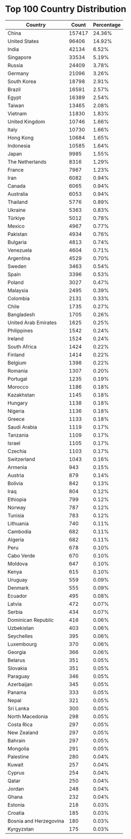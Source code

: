# Top 100 Country Distribution
| Country | Count | Percentage |
|----|----|----|
| China | 157417 | 24.36% |
| United States | 96406 | 14.92% |
| India | 42134 | 6.52% |
| Singapore | 33534 | 5.19% |
| Russia | 24409 | 3.78% |
| Germany | 21096 | 3.26% |
| South Korea | 18798 | 2.91% |
| Brazil | 16591 | 2.57% |
| Egypt | 16389 | 2.54% |
| Taiwan | 13465 | 2.08% |
| Vietnam | 11830 | 1.83% |
| United Kingdom | 10746 | 1.66% |
| Italy | 10730 | 1.66% |
| Hong Kong | 10684 | 1.65% |
| Indonesia | 10585 | 1.64% |
| Japan | 9985 | 1.55% |
| The Netherlands | 8316 | 1.29% |
| France | 7967 | 1.23% |
| Iran | 6082 | 0.94% |
| Canada | 6065 | 0.94% |
| Australia | 6053 | 0.94% |
| Thailand | 5776 | 0.89% |
| Ukraine | 5363 | 0.83% |
| Türkiye | 5012 | 0.78% |
| Mexico | 4967 | 0.77% |
| Pakistan | 4934 | 0.76% |
| Bulgaria | 4813 | 0.74% |
| Venezuela | 4604 | 0.71% |
| Argentina | 4529 | 0.70% |
| Sweden | 3463 | 0.54% |
| Spain | 3396 | 0.53% |
| Poland | 3027 | 0.47% |
| Malaysia | 2495 | 0.39% |
| Colombia | 2131 | 0.33% |
| Chile | 1735 | 0.27% |
| Bangladesh | 1705 | 0.26% |
| United Arab Emirates | 1625 | 0.25% |
| Philippines | 1542 | 0.24% |
| Ireland | 1524 | 0.24% |
| South Africa | 1424 | 0.22% |
| Finland | 1414 | 0.22% |
| Belgium | 1398 | 0.22% |
| Romania | 1307 | 0.20% |
| Portugal | 1235 | 0.19% |
| Morocco | 1186 | 0.18% |
| Kazakhstan | 1145 | 0.18% |
| Hungary | 1138 | 0.18% |
| Nigeria | 1136 | 0.18% |
| Greece | 1133 | 0.18% |
| Saudi Arabia | 1119 | 0.17% |
| Tanzania | 1109 | 0.17% |
| Israel | 1105 | 0.17% |
| Czechia | 1103 | 0.17% |
| Switzerland | 1043 | 0.16% |
| Armenia | 943 | 0.15% |
| Austria | 879 | 0.14% |
| Bolivia | 842 | 0.13% |
| Iraq | 804 | 0.12% |
| Ethiopia | 799 | 0.12% |
| Norway | 787 | 0.12% |
| Tunisia | 783 | 0.12% |
| Lithuania | 740 | 0.11% |
| Cambodia | 682 | 0.11% |
| Algeria | 682 | 0.11% |
| Peru | 678 | 0.10% |
| Cabo Verde | 670 | 0.10% |
| Moldova | 647 | 0.10% |
| Kenya | 615 | 0.10% |
| Uruguay | 559 | 0.09% |
| Denmark | 555 | 0.09% |
| Ecuador | 495 | 0.08% |
| Latvia | 472 | 0.07% |
| Serbia | 434 | 0.07% |
| Dominican Republic | 416 | 0.06% |
| Uzbekistan | 403 | 0.06% |
| Seychelles | 395 | 0.06% |
| Luxembourg | 370 | 0.06% |
| Georgia | 366 | 0.06% |
| Belarus | 351 | 0.05% |
| Slovakia | 351 | 0.05% |
| Paraguay | 346 | 0.05% |
| Azerbaijan | 345 | 0.05% |
| Panama | 333 | 0.05% |
| Nepal | 321 | 0.05% |
| Sri Lanka | 300 | 0.05% |
| North Macedonia | 298 | 0.05% |
| Costa Rica | 297 | 0.05% |
| New Zealand | 297 | 0.05% |
| Bahrain | 297 | 0.05% |
| Mongolia | 291 | 0.05% |
| Palestine | 280 | 0.04% |
| Kuwait | 257 | 0.04% |
| Cyprus | 254 | 0.04% |
| Qatar | 250 | 0.04% |
| Jordan | 248 | 0.04% |
| Ghana | 232 | 0.04% |
| Estonia | 218 | 0.03% |
| Croatia | 185 | 0.03% |
| Bosnia and Herzegovina | 180 | 0.03% |
| Kyrgyzstan | 175 | 0.03% |
